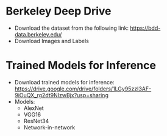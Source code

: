 # Berkeley Deep Drive

- Download the dataset from the following link: https://bdd-data.berkeley.edu/
- Download Images and Labels

# Trained Models for Inference
- Download trained models for inference: https://drive.google.com/drive/folders/1LGy95zzI3AF-9iOuQX_rg2dt9NIzwBjx?usp=sharing
- Models:
    - AlexNet
    - VGG16
    - ResNet34
    - Network-in-network
